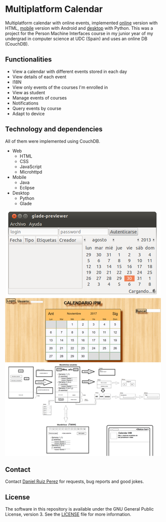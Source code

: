 Multiplatform Calendar
============

Multiplatform calendar with online events, implemented [online](https://github.com/DaniRuizPerez/CalendarWeb-Desktop-Mobile/blob/master/HTML5) version with HTML, [mobile](https://github.com/DaniRuizPerez/CalendarWeb-Desktop-Mobile/blob/master/Android) version with Android and [desktop](https://github.com/DaniRuizPerez/CalendarWeb-Desktop-Mobile/blob/master/HTML5) with Python. This was a project for the Person Machine Interfaces course in my junior year of my undergrad in computer science at UDC (Spain) and uses an online DB (CouchDB). 

## Functionalities

- View a calendar with different events stored in each day 
- View details of each event
- I18N
- View only events of the courses I'm enrolled in
- View as student
- Manage events of courses
- Notifications
- Query events by course
- Adapt to device


## Technology and dependencies

All of them were implemented using CouchDB.

- Web
	- HTML
	- CSS
	- JavaScript
	- Microhttpd
- Mobile
	- Java
	- Eclipse
- Desktop
	- Python
	- Glade


<p align="center">
<img src="https://github.com/DaniRuizPerez/CalendarWeb-Desktop-Mobile/blob/master/Python/mocks/no_menus.png">
<img src="https://github.com/DaniRuizPerez/CalendarWeb-Desktop-Mobile/blob/master/HTML5/EXAMPLE.PNG">
<img src="https://github.com/DaniRuizPerez/CalendarWeb-Desktop-Mobile/blob/master/Android/wireframe/Calendarh8.png">
</p>


## Contact

Contact [Daniel Ruiz Perez](mailto:druiz072@fiu.edu) for requests, bug reports and good jokes.


## License

The software in this repository is available under the GNU General Public License, version 3. See the [LICENSE](https://github.com/DaniRuizPerez/CalendarWeb-Desktop-Mobile/blob/master/LICENSE) file for more information.



